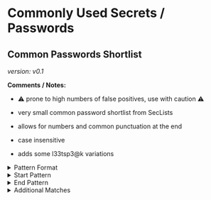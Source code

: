 <!-- WARNING: This README is generated automatically
-->

<!-- markdownlint-disable no-inline-html -->

# Commonly Used Secrets / Passwords

## Common Passwords Shortlist



_version: v0.1_

**Comments / Notes:**


- ⚠️  prone to high numbers of false positives, use with caution ⚠️

- very small common password shortlist from SecLists

- allows for numbers and common punctuation at the end

- case insensitive

- adds some l33tsp3@k variations
  

<details>
<summary>Pattern Format</summary>

```regex
(?i)[!?%$@.*+_#-]*(1234?)?(p[@a][s5]{2}w[o0]rd|[a3@]dm[i1!]n|t[e3]mp(ora(ry|l))|[a4@]m[e3]r[i1!l]c[a4@]|[i1!]nd[i1!][a4@]|mumb[a4@][i1!]|123456(7|78|789|7890|78910)|((?-i)((abcd?e?f?|123|456|xyz|321|654|1?[qg]az|2?wsx|3?edc|4?rfv|5?tgb|6?yhn|za[qg]1?|xsw2?|cde3?|vfr4?|bgt5?|nhy6?|[qg]wer?|asdf?|zxcv?|1[qg]2w|3e4r|dog|ca[tr]|red|lol|azer?|qqq|www|zzz|xxx|yyy)[!?%$@.*+_#'-]?)+)|([qg][uw]|az)erty(uiop)?|m[o0]nk[e3][yi]|l[e3]tm[e3][i1!]n|dr[a4@]g[o0]n|0{6}|1{6}|2{6}|3{6}|4{6}|5{6}|6{6}|7{6}|8{6}|9{6}|b[a4@][s5$]k?[e3]t?b[a4@][l1!]{1,2}|[s5][o0]cc[e3@]r|[i1!]?l[o0]v[e3](y[o0]u|u|m[e3])?|tru[s5$]tn[o0](1|!|one)|[s5$]un[s5$]h[i1!]n[e3]|m[a4@][s5$]t[e3]r|w[e3][l1!]c[o0]m[e3]|[s5$]h[a4@]d[o0]w|[a4@][s5$]hl[e3]y|f[o0]{1,2}tb[a4@]l{1,2}|j[e3][s5$]u[s5$]|m[i1!]ch[a4@][e@]l|n[i1!]nj[a4@]|mu[s5$]t[a@]ng|chrys[l1!][e3@]r|t[o0]y[o0]t[a4@]|w[i1!]nt[e3]r|spr[i1!]ng|summ[e3]r|f[a4@]ll|[a4@]utumn)[!?%$@.*+_#-]*\d*[!?%$]*
```

</details>

<details>
<summary>Start Pattern</summary>

```regex
(\b|\A)[a-zA-z][a-zA-Z0-9_-]+[A-Za-z][\t ]*(={1,3}|:)[\t ]*(b?["'])?
```

</details><details>
<summary>End Pattern</summary>

```regex
\z|[\r\n'"]
```

</details>

<details>
<summary>Additional Matches</summary>

Add these additional matches to the [Secret Scanning Custom Pattern](https://docs.github.com/en/enterprise-cloud@latest/code-security/secret-scanning/defining-custom-patterns-for-secret-scanning#example-of-a-custom-pattern-specified-using-additional-requirements).


- Not Match:

  ```regex
  ^red'?$
  ```
- Not Match:

  ```regex
  ^(master|shadow|password|\$PASSWORD|MASTER|www\.)$
  ```
- Not Match:

  ```regex
  ^\#[0-9]+$
  ```
- Not Match:

  ```regex
  ^.{20,}
  ```

</details>
